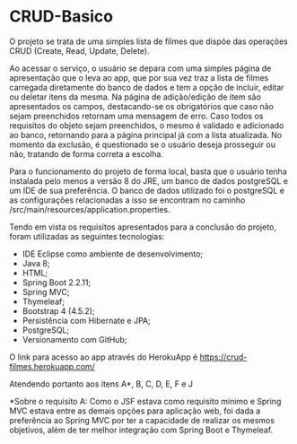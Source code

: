 # CRUD-Basico

O projeto se trata de uma simples lista de filmes que dispõe das operações CRUD (Create, Read, Update, Delete).

Ao acessar o serviço, o usuário se depara com uma simples página de apresentação que o leva ao app, que por sua vez traz a lista de filmes carregada diretamente do banco de dados e tem a opção de incluir, editar ou deletar itens da mesma. Na página de adição/edição de item são apresentados os campos, destacando-se os obrigatórios que caso não sejam preenchidos retornam uma mensagem de erro. Caso todos os requisitos do objeto sejam preenchidos, o mesmo é validado e adicionado ao banco, retornando para a página principal já com a lista atualizada. No momento da exclusão, é questionado se o usuário deseja prosseguir ou não, tratando de forma correta a escolha.

Para o funcionamento do projeto de forma local, basta que o usuário tenha instalada pelo menos a versão 8 do JRE, um banco de dados postgreSQL e um IDE de sua preferência. O banco de dados utilizado foi o postgreSQL e as configurações relacionadas a isso se encontram no caminho /src/main/resources/application.properties.

Tendo em vista os requisitos apresentados para a conclusão do projeto, foram utilizadas as seguintes tecnologias:
- IDE Eclipse como ambiente de desenvolvimento;
- Java 8;
- HTML;
- Spring Boot 2.2.11;
- Spring MVC;
- Thymeleaf;
- Bootstrap 4 (4.5.2);
- Persistência com Hibernate e JPA;
- PostgreSQL;
- Versionamento com GitHub;

O link para acesso ao app através do HerokuApp é https://crud-filmes.herokuapp.com/

Atendendo portanto aos itens A*, B, C, D, E, F e J

*Sobre o requisito A:
Como o JSF estava como requisito mínimo e Spring MVC estava entre as demais opções para aplicação web, foi dada a preferência ao Spring MVC por ter a capacidade de realizar os mesmos objetivos, além de ter melhor integração com Spring Boot e Thymeleaf.


